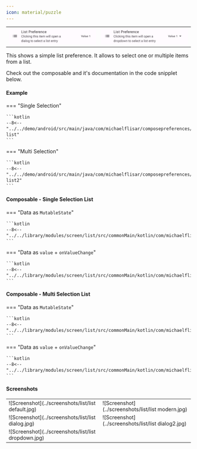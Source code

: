 ```yaml
---
icon: material/puzzle
---
```


|                                                  |                                                  |
|--------------------------------------------------|--------------------------------------------------|
| ![Screenshot](../screenshots/previews/list1.jpg) | ![Screenshot](../screenshots/previews/list2.jpg) |

This shows a simple list preference. It allows to select one or multiple items from a list.

Check out the composable and it's documentation in the code snipplet below.

#### Example

=== "Single Selection"

    ```kotlin
    --8<-- "../../demo/android/src/main/java/com/michaelflisar/composepreferences/demo/demos/PrefScreenDemo.kt:demo-list"
    ```

=== "Multi Selection"

    ```kotlin
    --8<-- "../../demo/android/src/main/java/com/michaelflisar/composepreferences/demo/demos/PrefScreenDemo.kt:demo-list2"
    ```

#### Composable - Single Selection List

=== "Data as `MutableState`"

    ```kotlin
    --8<-- "../../library/modules/screen/list/src/commonMain/kotlin/com/michaelflisar/composepreferences/screen/list/PreferenceList.kt:constructor"
    ```

=== "Data as `value` + `onValueChange`"

    ```kotlin
    --8<-- "../../library/modules/screen/list/src/commonMain/kotlin/com/michaelflisar/composepreferences/screen/list/PreferenceList.kt:constructor2"
    ```

#### Composable - Multi Selection List

=== "Data as `MutableState`"

    ```kotlin
    --8<-- "../../library/modules/screen/list/src/commonMain/kotlin/com/michaelflisar/composepreferences/screen/list/PreferenceListMulti.kt:constructor"
    ```

=== "Data as `value` + `onValueChange`"

    ```kotlin
    --8<-- "../../library/modules/screen/list/src/commonMain/kotlin/com/michaelflisar/composepreferences/screen/list/PreferenceListMulti.kt:constructor2"
    ```

#### Screenshots

|                                                      |                                                     |
|------------------------------------------------------|-----------------------------------------------------|
| ![Screenshot](../screenshots/list/list default.jpg)  | ![Screenshot](../screenshots/list/list modern.jpg)  |
| ![Screenshot](../screenshots/list/list dialog.jpg)   | ![Screenshot](../screenshots/list/list dialog2.jpg) |
| ![Screenshot](../screenshots/list/list dropdown.jpg) |  |